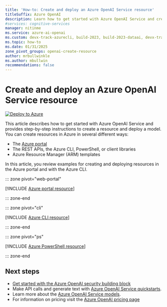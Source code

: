 ```yaml
---
title: 'How-to: Create and deploy an Azure OpenAI Service resource'
titleSuffix: Azure OpenAI
description: Learn how to get started with Azure OpenAI Service and create your first resource and deploy your first model in the Azure CLI or the Azure portal.
#services: cognitive-services
manager: nitinme
ms.service: azure-ai-openai
ms.custom: devx-track-azurecli, build-2023, build-2023-dataai, devx-track-azurepowershell
ms.topic: how-to
ms.date: 01/31/2025
zone_pivot_groups: openai-create-resource
author: mrbullwinkle
ms.author: mbullwin
recommendations: false
---
```


# Create and deploy an Azure OpenAI Service resource

[![Deploy to Azure](https://aka.ms/deploytoazurebutton)](https://go.microsoft.com/fwlink/?linkid=2303211)

This article describes how to get started with Azure OpenAI Service and provides step-by-step instructions to create a resource and deploy a model. You can create resources in Azure in several different ways:

- The [Azure portal](https://portal.azure.com/?microsoft_azure_marketplace_ItemHideKey=microsoft_openai_tip#create/Microsoft.CognitiveServicesOpenAI)
- The REST APIs, the Azure CLI, PowerShell, or client libraries
- Azure Resource Manager (ARM) templates

In this article, you review examples for creating and deploying resources in the Azure portal and with the Azure CLI.

::: zone pivot="web-portal"

[!INCLUDE [Azure portal resource](../includes/create-resource-portal.md)]

::: zone-end

::: zone pivot="cli"

[!INCLUDE [Azure CLI resource](../includes/create-resource-cli.md)]

::: zone-end

::: zone pivot="ps"

[!INCLUDE [Azure PowerShell resource](../includes/create-resource-powershell.md)]

::: zone-end

## Next steps

- [Get started with the Azure OpenAI security building block](azure/developer/ai/get-started-securing-your-ai-app?tabs=github-codespaces&pivots=python)
- Make API calls and generate text with [Azure OpenAI Service quickstarts](../quickstart.md).
- Learn more about the [Azure OpenAI Service models](../concepts/models.md).
- For information on pricing visit the [Azure OpenAI pricing page](https://azure.microsoft.com/pricing/details/cognitive-services/openai-service/)
